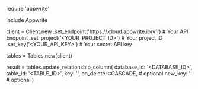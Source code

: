 require 'appwrite'

include Appwrite

client = Client.new
    .set_endpoint('https://<REGION>.cloud.appwrite.io/v1') # Your API Endpoint
    .set_project('<YOUR_PROJECT_ID>') # Your project ID
    .set_key('<YOUR_API_KEY>') # Your secret API key

tables = Tables.new(client)

result = tables.update_relationship_column(
    database_id: '<DATABASE_ID>',
    table_id: '<TABLE_ID>',
    key: '',
    on_delete: ::CASCADE, # optional
    new_key: '' # optional
)
